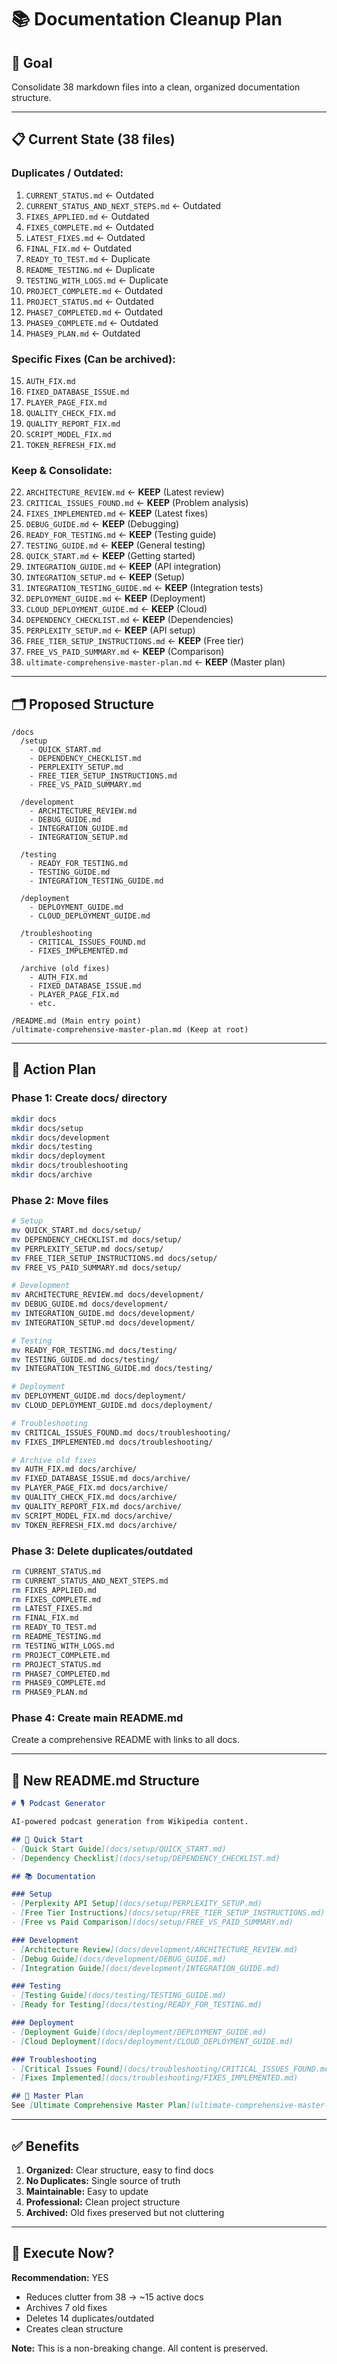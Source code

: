 # 📚 Documentation Cleanup Plan

## 🎯 Goal
Consolidate 38 markdown files into a clean, organized documentation structure.

---

## 📋 Current State (38 files)

### **Duplicates / Outdated:**
1. `CURRENT_STATUS.md` ← Outdated
2. `CURRENT_STATUS_AND_NEXT_STEPS.md` ← Outdated
3. `FIXES_APPLIED.md` ← Outdated
4. `FIXES_COMPLETE.md` ← Outdated
5. `LATEST_FIXES.md` ← Outdated
6. `FINAL_FIX.md` ← Outdated
7. `READY_TO_TEST.md` ← Duplicate
8. `README_TESTING.md` ← Duplicate
9. `TESTING_WITH_LOGS.md` ← Duplicate
10. `PROJECT_COMPLETE.md` ← Outdated
11. `PROJECT_STATUS.md` ← Outdated
12. `PHASE7_COMPLETED.md` ← Outdated
13. `PHASE9_COMPLETE.md` ← Outdated
14. `PHASE9_PLAN.md` ← Outdated

### **Specific Fixes (Can be archived):**
15. `AUTH_FIX.md`
16. `FIXED_DATABASE_ISSUE.md`
17. `PLAYER_PAGE_FIX.md`
18. `QUALITY_CHECK_FIX.md`
19. `QUALITY_REPORT_FIX.md`
20. `SCRIPT_MODEL_FIX.md`
21. `TOKEN_REFRESH_FIX.md`

### **Keep & Consolidate:**
22. `ARCHITECTURE_REVIEW.md` ← **KEEP** (Latest review)
23. `CRITICAL_ISSUES_FOUND.md` ← **KEEP** (Problem analysis)
24. `FIXES_IMPLEMENTED.md` ← **KEEP** (Latest fixes)
25. `DEBUG_GUIDE.md` ← **KEEP** (Debugging)
26. `READY_FOR_TESTING.md` ← **KEEP** (Testing guide)
27. `TESTING_GUIDE.md` ← **KEEP** (General testing)
28. `QUICK_START.md` ← **KEEP** (Getting started)
29. `INTEGRATION_GUIDE.md` ← **KEEP** (API integration)
30. `INTEGRATION_SETUP.md` ← **KEEP** (Setup)
31. `INTEGRATION_TESTING_GUIDE.md` ← **KEEP** (Integration tests)
32. `DEPLOYMENT_GUIDE.md` ← **KEEP** (Deployment)
33. `CLOUD_DEPLOYMENT_GUIDE.md` ← **KEEP** (Cloud)
34. `DEPENDENCY_CHECKLIST.md` ← **KEEP** (Dependencies)
35. `PERPLEXITY_SETUP.md` ← **KEEP** (API setup)
36. `FREE_TIER_SETUP_INSTRUCTIONS.md` ← **KEEP** (Free tier)
37. `FREE_VS_PAID_SUMMARY.md` ← **KEEP** (Comparison)
38. `ultimate-comprehensive-master-plan.md` ← **KEEP** (Master plan)

---

## 🗂️ Proposed Structure

```
/docs
  /setup
    - QUICK_START.md
    - DEPENDENCY_CHECKLIST.md
    - PERPLEXITY_SETUP.md
    - FREE_TIER_SETUP_INSTRUCTIONS.md
    - FREE_VS_PAID_SUMMARY.md
  
  /development
    - ARCHITECTURE_REVIEW.md
    - DEBUG_GUIDE.md
    - INTEGRATION_GUIDE.md
    - INTEGRATION_SETUP.md
  
  /testing
    - READY_FOR_TESTING.md
    - TESTING_GUIDE.md
    - INTEGRATION_TESTING_GUIDE.md
  
  /deployment
    - DEPLOYMENT_GUIDE.md
    - CLOUD_DEPLOYMENT_GUIDE.md
  
  /troubleshooting
    - CRITICAL_ISSUES_FOUND.md
    - FIXES_IMPLEMENTED.md
  
  /archive (old fixes)
    - AUTH_FIX.md
    - FIXED_DATABASE_ISSUE.md
    - PLAYER_PAGE_FIX.md
    - etc.

/README.md (Main entry point)
/ultimate-comprehensive-master-plan.md (Keep at root)
```

---

## 🚀 Action Plan

### **Phase 1: Create docs/ directory**
```bash
mkdir docs
mkdir docs/setup
mkdir docs/development
mkdir docs/testing
mkdir docs/deployment
mkdir docs/troubleshooting
mkdir docs/archive
```

### **Phase 2: Move files**
```bash
# Setup
mv QUICK_START.md docs/setup/
mv DEPENDENCY_CHECKLIST.md docs/setup/
mv PERPLEXITY_SETUP.md docs/setup/
mv FREE_TIER_SETUP_INSTRUCTIONS.md docs/setup/
mv FREE_VS_PAID_SUMMARY.md docs/setup/

# Development
mv ARCHITECTURE_REVIEW.md docs/development/
mv DEBUG_GUIDE.md docs/development/
mv INTEGRATION_GUIDE.md docs/development/
mv INTEGRATION_SETUP.md docs/development/

# Testing
mv READY_FOR_TESTING.md docs/testing/
mv TESTING_GUIDE.md docs/testing/
mv INTEGRATION_TESTING_GUIDE.md docs/testing/

# Deployment
mv DEPLOYMENT_GUIDE.md docs/deployment/
mv CLOUD_DEPLOYMENT_GUIDE.md docs/deployment/

# Troubleshooting
mv CRITICAL_ISSUES_FOUND.md docs/troubleshooting/
mv FIXES_IMPLEMENTED.md docs/troubleshooting/

# Archive old fixes
mv AUTH_FIX.md docs/archive/
mv FIXED_DATABASE_ISSUE.md docs/archive/
mv PLAYER_PAGE_FIX.md docs/archive/
mv QUALITY_CHECK_FIX.md docs/archive/
mv QUALITY_REPORT_FIX.md docs/archive/
mv SCRIPT_MODEL_FIX.md docs/archive/
mv TOKEN_REFRESH_FIX.md docs/archive/
```

### **Phase 3: Delete duplicates/outdated**
```bash
rm CURRENT_STATUS.md
rm CURRENT_STATUS_AND_NEXT_STEPS.md
rm FIXES_APPLIED.md
rm FIXES_COMPLETE.md
rm LATEST_FIXES.md
rm FINAL_FIX.md
rm READY_TO_TEST.md
rm README_TESTING.md
rm TESTING_WITH_LOGS.md
rm PROJECT_COMPLETE.md
rm PROJECT_STATUS.md
rm PHASE7_COMPLETED.md
rm PHASE9_COMPLETE.md
rm PHASE9_PLAN.md
```

### **Phase 4: Create main README.md**
Create a comprehensive README with links to all docs.

---

## 📝 New README.md Structure

```markdown
# 🎙️ Podcast Generator

AI-powered podcast generation from Wikipedia content.

## 🚀 Quick Start
- [Quick Start Guide](docs/setup/QUICK_START.md)
- [Dependency Checklist](docs/setup/DEPENDENCY_CHECKLIST.md)

## 📚 Documentation

### Setup
- [Perplexity API Setup](docs/setup/PERPLEXITY_SETUP.md)
- [Free Tier Instructions](docs/setup/FREE_TIER_SETUP_INSTRUCTIONS.md)
- [Free vs Paid Comparison](docs/setup/FREE_VS_PAID_SUMMARY.md)

### Development
- [Architecture Review](docs/development/ARCHITECTURE_REVIEW.md)
- [Debug Guide](docs/development/DEBUG_GUIDE.md)
- [Integration Guide](docs/development/INTEGRATION_GUIDE.md)

### Testing
- [Testing Guide](docs/testing/TESTING_GUIDE.md)
- [Ready for Testing](docs/testing/READY_FOR_TESTING.md)

### Deployment
- [Deployment Guide](docs/deployment/DEPLOYMENT_GUIDE.md)
- [Cloud Deployment](docs/deployment/CLOUD_DEPLOYMENT_GUIDE.md)

### Troubleshooting
- [Critical Issues Found](docs/troubleshooting/CRITICAL_ISSUES_FOUND.md)
- [Fixes Implemented](docs/troubleshooting/FIXES_IMPLEMENTED.md)

## 🎯 Master Plan
See [Ultimate Comprehensive Master Plan](ultimate-comprehensive-master-plan.md)
```

---

## ✅ Benefits

1. **Organized:** Clear structure, easy to find docs
2. **No Duplicates:** Single source of truth
3. **Maintainable:** Easy to update
4. **Professional:** Clean project structure
5. **Archived:** Old fixes preserved but not cluttering

---

## 🎯 Execute Now?

**Recommendation:** YES
- Reduces clutter from 38 → ~15 active docs
- Archives 7 old fixes
- Deletes 14 duplicates/outdated
- Creates clean structure

**Note:** This is a non-breaking change. All content is preserved.
